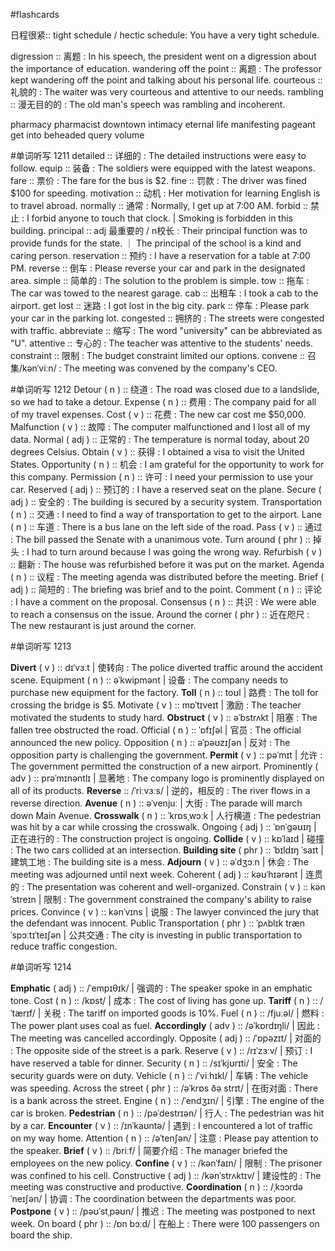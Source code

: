 #flashcards 

日程很紧:: tight schedule / hectic schedule: You have a very tight schedule. <!--SR:!2023-12-12-10-41,1,230-->

digression :: 离题 : In his speech, the president went on a digression about the importance of education. 
wandering off the point :: 离题 : The professor kept wandering off the point and talking about his personal life. <!--SR:!2023-12-12-10-40,1,230-->
courteous :: 礼貌的 : The waiter was very courteous and attentive to our needs. <!--SR:!2023-12-12-10-45,1,230-->
rambling :: 漫无目的的 : The old man's speech was rambling and incoherent. <!--SR:!2023-12-12-10-43,1,230-->

pharmacy
pharmacist
downtown
intimacy
eternal life
manifesting
pageant
get into
beheaded
query
volume

#单词听写 1211
detailed :: 详细的 : The detailed instructions were easy to follow. <!--SR:!2023-12-13-22-42,2.5,250-->
equip :: 装备 : The soldiers were equipped with the latest weapons. <!--SR:!2023-12-12-10-40,1,230-->
fare :: 票价 : The fare for the bus is $2. <!--SR:!2023-12-13-22-45,2.5,250-->
fine :: 罚款 : The driver was fined $100 for speeding. <!--SR:!2023-12-12-10-39,1,230-->
motivation :: 动机 : Her motivation for learning English is to travel abroad. <!--SR:!2023-12-13-22-39,2.5,250-->
normally :: 通常 : Normally, I get up at 7:00 AM. <!--SR:!2023-12-13-22-44,2.5,250-->
forbid :: 禁止 : I forbid anyone to touch that clock. | Smoking is forbidden in this building. <!--SR:!2023-12-12-10-45,1,230-->
principal :: adj 最重要的 / n校长 : Their principal function was to provide funds for the state.  ｜  The principal of the school is a kind and caring person. <!--SR:!2023-12-12-10-42,1,230-->
reservation :: 预约 : I have a reservation for a table at 7:00 PM. <!--SR:!2023-12-13-22-46,2.5,250-->
reverse :: 倒车 : Please reverse your car and park in the designated area. <!--SR:!2023-12-12-10-41,1,230-->
simple :: 简单的 : The solution to the problem is simple. <!--SR:!2023-12-12-10-43,1,230-->
tow :: 拖车 : The car was towed to the nearest garage. <!--SR:!2023-12-12-10-39,1,230-->
cab :: 出租车 : I took a cab to the airport. <!--SR:!2023-12-13-22-40,2.5,250-->
get lost :: 迷路 : I got lost in the big city. <!--SR:!2023-12-13-22-43,2.5,250-->
park :: 停车 : Please park your car in the parking lot. <!--SR:!2023-12-12-10-46,1,230-->
congested :: 拥挤的 : The streets were congested with traffic. <!--SR:!2023-12-12-10-42,1,230-->
abbreviate :: 缩写 : The word "university" can be abbreviated as "U". <!--SR:!2023-12-12-10-40,1,230-->
attentive :: 专心的 : The teacher was attentive to the students' needs. <!--SR:!2023-12-12-10-42,1,230-->
constraint :: 限制 : The budget constraint limited our options. <!--SR:!2023-12-13-22-39,2.5,250-->
convene :: 召集/kənˈviːn/ : The meeting was convened by the company's CEO. <!--SR:!2023-12-12-10-44,1,230-->


#单词听写 1212
Detour ( n ) :: 绕道 : The road was closed due to a landslide, so we had to take a detour.
Expense ( n ) :: 费用 : The company paid for all of my travel expenses.
Cost ( v ) :: 花费 : The new car cost me $50,000.
Malfunction ( v ) :: 故障 : The computer malfunctioned and I lost all of my data.
Normal ( adj ) :: 正常的 : The temperature is normal today, about 20 degrees Celsius.
Obtain ( v ) :: 获得 : I obtained a visa to visit the United States.
Opportunity ( n ) :: 机会 : I am grateful for the opportunity to work for this company.
Permission ( n ) :: 许可 : I need your permission to use your car.
Reserved ( adj ) :: 预订的 : I have a reserved seat on the plane.
Secure ( adj ) :: 安全的 : The building is secured by a security system.
Transportation ( n ) :: 交通 : I need to find a way of transportation to get to the airport.
Lane ( n ) :: 车道 : There is a bus lane on the left side of the road.
Pass ( v ) :: 通过 : The bill passed the Senate with a unanimous vote.
Turn around ( phr ) :: 掉头 : I had to turn around because I was going the wrong way.
Refurbish ( v ) :: 翻新 : The house was refurbished before it was put on the market.
Agenda ( n ) :: 议程 : The meeting agenda was distributed before the meeting.
Brief ( adj ) :: 简短的 : The briefing was brief and to the point.
Comment ( n ) :: 评论 : I have a comment on the proposal.
Consensus ( n ) :: 共识 : We were able to reach a consensus on the issue.
Around the corner ( phr ) :: 近在咫尺 : The new restaurant is just around the corner.

#单词听写 1213 

**Divert** ( v ) :: dɪˈvɜːt | 使转向 : The police diverted traffic around the accident scene.
Equipment ( n ) :: əˈkwipmənt | 设备 : The company needs to purchase new equipment for the factory.
**Toll** ( n ) :: toʊl | 路费 : The toll for crossing the bridge is $5.
Motivate ( v ) :: mɒˈtɪveɪt | 激励 : The teacher motivated the students to study hard.
**Obstruct** ( v ) :: əˈbstrʌkt | 阻塞 : The fallen tree obstructed the road.
Official ( n ) :: ˈɒfɪʃəl | 官员 : The official announced the new policy.
Opposition ( n ) :: əˈpəʊzɪʃən | 反对 : The opposition party is challenging the government.
**Permit** ( v ) :: pəˈmɪt | 允许 : The government permitted the construction of a new airport.
Prominently ( adv ) :: prəˈmɪnəntlɪ | 显著地 : The company logo is prominently displayed on all of its products.
**Reverse** :: /ˈriːvɜːs/ | 逆的，相反的 : The river flows in a reverse direction.
**Avenue** ( n ) :: əˈvenjuː | 大街 : The parade will march down Main Avenue.
**Crosswalk** ( n ) :: ˈkrɒsˌwɔːk | 人行横道 : The pedestrian was hit by a car while crossing the crosswalk.
Ongoing ( adj ) :: ˈɒnˈɡəʊɪŋ | 正在进行的 : The construction project is ongoing.
**Collide** ( v ) :: kɒˈlaɪd | 碰撞 : The two cars collided at an intersection.
**Building site** ( phr ) :: ˈbɪldɪŋ ˈsaɪt | 建筑工地 : The building site is a mess.
**Adjourn** ( v ) :: əˈdʒɔːn | 休会 : The meeting was adjourned until next week.
Coherent ( adj ) :: kəʊˈhɪərənt | 连贯的 : The presentation was coherent and well-organized.
Constrain ( v ) :: kənˈstreɪn | 限制 : The government constrained the company's ability to raise prices.
Convince ( v ) :: kənˈvɪns | 说服 : The lawyer convinced the jury that the defendant was innocent.
Public Transportation ( phr ) :: ˈpʌblɪk trænˈspɔːtɪˈteɪʃən | 公共交通 : The city is investing in public transportation to reduce traffic congestion.

#单词听写 1214

**Emphatic** ( adj ) :: /ˈempɪθɪk/ | 强调的 : The speaker spoke in an emphatic tone.
Cost ( n ) :: /kɒst/ | 成本 : The cost of living has gone up.
**Tariff** ( n ) :: /ˈtærɪf/ | 关税 : The tariff on imported goods is 10%.
Fuel ( n ) :: /fjuːəl/ | 燃料 : The power plant uses coal as fuel.
**Accordingly** ( adv ) :: /əˈkɒrdɪŋli/ | 因此 : The meeting was cancelled accordingly.
Opposite ( adj ) :: /ˈɒpəzɪt/ | 对面的 : The opposite side of the street is a park.
Reserve ( v ) :: /rɪˈzɜːv/ | 预订 : I have reserved a table for dinner.
Security ( n ) :: /sɪˈkjʊrɪti/ | 安全 : The security guards were on duty.
Vehicle ( n ) :: /ˈviːhɪkl/ | 车辆 : The vehicle was speeding.
Across the street ( phr ) :: /əˈkrɒs ðə strɪt/ | 在街对面 : There is a bank across the street.
Engine ( n ) :: /ˈendʒɪn/ | 引擎 : The engine of the car is broken.
**Pedestrian** ( n ) :: /pəˈdestrɪən/ | 行人 : The pedestrian was hit by a car.
**Encounter** ( v ) :: /ɪnˈkaʊntə/ | 遇到 : I encountered a lot of traffic on my way home.
Attention ( n ) :: /əˈtenʃən/ | 注意 : Please pay attention to the speaker.
**Brief** ( v ) :: /briːf/ | 简要介绍 : The manager briefed the employees on the new policy.
**Confine** ( v ) :: /kənˈfaɪn/ | 限制 : The prisoner was confined to his cell.
Constructive ( adj ) :: /kənˈstrʌktɪv/ | 建设性的 : The meeting was constructive and productive.
**Coordination** ( n ) :: /ˌkɔɔrdəˈneɪʃən/ | 协调 : The coordination between the departments was poor.
**Postpone** ( v ) :: /pəʊˈstˌpəʊn/ | 推迟 : The meeting was postponed to next week.
On board ( phr ) :: /ɒn bɔːd/ | 在船上 : There were 100 passengers on board the ship.



